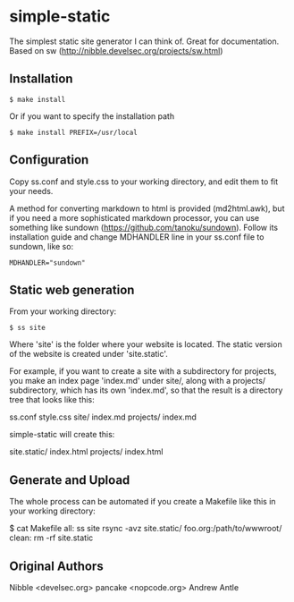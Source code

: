 simple-static
=============

The simplest static site generator I can think of. Great for documentation.
Based on sw (http://nibble.develsec.org/projects/sw.html)


Installation
------------

    $ make install

Or if you want to specify the installation path

    $ make install PREFIX=/usr/local


Configuration
-------------

Copy ss.conf and style.css to your working directory, and edit them to fit your
needs.

A method for converting markdown to html is provided (md2html.awk), but if
you need a more sophisticated markdown processor, you can use something like
sundown (https://github.com/tanoku/sundown). Follow its
installation guide and change MDHANDLER line in your ss.conf file to
sundown, like so:

    MDHANDLER="sundown"


Static web generation
---------------------

From your working directory:

    $ ss site

Where 'site' is the folder where your website is located.
The static version of the website is created under 'site.static'.

For example, if you want to create a site with a subdirectory for projects, you
make an index page 'index.md' under site/, along with a projects/ subdirectory,
which has its own 'index.md', so that the result is a directory tree that looks
like this:

ss.conf
style.css
site/
  index.md
  projects/
    index.md

simple-static will create this:

site.static/
  index.html
  projects/
    index.html


Generate and Upload
-------------------

The whole process can be automated if you create a Makefile like this in your
working directory:

$ cat Makefile
all:
    ss site
    rsync -avz site.static/ foo.org:/path/to/wwwroot/
clean:
    rm -rf site.static


Original Authors
----------------
Nibble <develsec.org>
pancake <nopcode.org>
Andrew Antle
